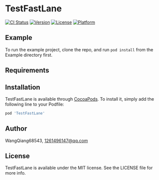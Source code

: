 # TestFastLane

[![CI Status](http://img.shields.io/travis/WangQiang68543/TestFastLane.svg?style=flat)](https://travis-ci.org/WangQiang68543/TestFastLane)
[![Version](https://img.shields.io/cocoapods/v/TestFastLane.svg?style=flat)](http://cocoapods.org/pods/TestFastLane)
[![License](https://img.shields.io/cocoapods/l/TestFastLane.svg?style=flat)](http://cocoapods.org/pods/TestFastLane)
[![Platform](https://img.shields.io/cocoapods/p/TestFastLane.svg?style=flat)](http://cocoapods.org/pods/TestFastLane)

## Example

To run the example project, clone the repo, and run `pod install` from the Example directory first.

## Requirements

## Installation

TestFastLane is available through [CocoaPods](http://cocoapods.org). To install
it, simply add the following line to your Podfile:

```ruby
pod 'TestFastLane'
```

## Author

WangQiang68543, 1261496147@qq.com

## License

TestFastLane is available under the MIT license. See the LICENSE file for more info.
